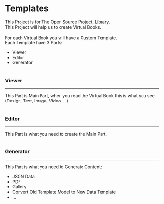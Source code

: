 # Templates

This Project is for The Open Source Project, [Library](#).
<br>
This Project will help us to create Virtual Books.
<br><br>
For each Virtual Book you will have a Custom Template.
<br>
Each Template have 3 Parts:
<br>
- Viewer
- Editor
- Generator
<br><br>

### Viewer
---
This Part is Main Part, when you read the Virtual Book this is what you see (Design, Text,  Image,  Video, …).
<br><br>

### Editor
---
This Part is what you need to create the Main Part.
<br><br>

### Generator
---
This Part is what you need to Generate Content:
- JSON Data
- PDF 
- Gallery 
- Convert Old Template Model to New Data Template
- ...
